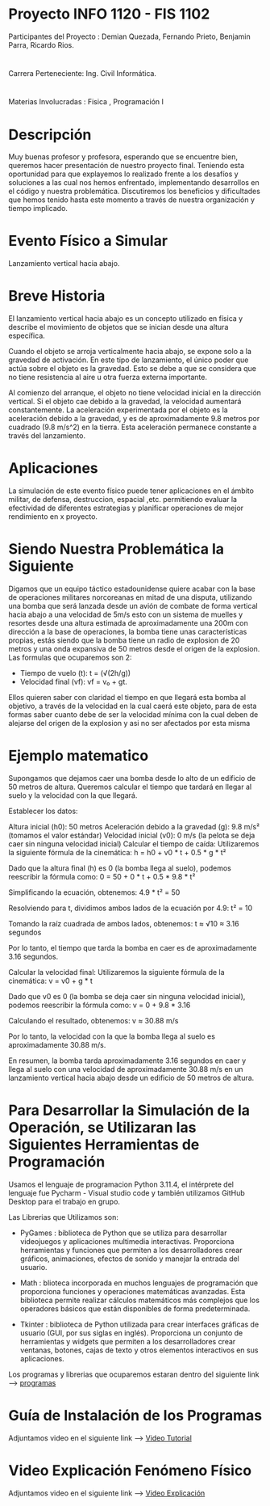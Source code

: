 # Proyecto INFO 1120 - FIS 1102
Participantes del Proyecto : Demian Quezada, Fernando Prieto, Benjamin Parra, Ricardo Rios. 
#
Carrera Perteneciente: Ing. Civil Informática.        
#
Materias Involucradas : Fisica , Programación I 

# Descripción 
Muy buenas profesor y profesora, esperando que se encuentre bien, queremos hacer presentación de nuestro proyecto final.
Teniendo esta oportunidad para que explayemos lo realizado frente a los desafíos y soluciones a las cual nos hemos enfrentado, implementando desarrollos en el código y nuestra problemática.
Discutiremos los beneficios y dificultades que hemos tenido hasta este momento a través de nuestra organización y tiempo implicado. 

# Evento Físico a Simular 
Lanzamiento vertical hacia abajo. 

# Breve Historia
El lanzamiento vertical hacia abajo es un concepto utilizado en física y describe el movimiento de objetos que se inician desde una altura específica.

Cuando el objeto se arroja verticalmente hacia abajo, se expone solo a la gravedad de activación. En este tipo de lanzamiento, el único poder que actúa sobre el objeto es la gravedad. Esto se debe a que se considera que no tiene resistencia al aire u otra fuerza externa importante.

Al comienzo del arranque, el objeto no tiene velocidad inicial en la dirección vertical. Si el objeto cae debido a la gravedad, la velocidad aumentará constantemente. La aceleración experimentada por el objeto es la aceleración debido a la gravedad, y es de aproximadamente 9.8 metros por cuadrado (9.8 m/s^2) en la tierra. Esta aceleración permanece constante a través del lanzamiento.


# Aplicaciones
La simulación de este evento físico puede tener aplicaciones en el ámbito militar, de defensa, destruccion, espacial ,etc. permitiendo evaluar la efectividad de diferentes estrategias y planificar operaciones de mejor rendimiento en x proyecto.


# Siendo Nuestra Problemática la Siguiente

Digamos que un equipo táctico estadounidense quiere acabar con la base de operaciones militares norcoreanas en mitad de una disputa, utilizando una bomba que será lanzada desde un avión de combate de forma vertical hacia abajo a una velocidad de 5m/s esto con un sistema de muelles y resortes desde una altura estimada de aproximadamente una 200m con dirección a la base de operaciones, la bomba tiene unas características propias, estás siendo que la bomba tiene un radio de explosion de 20 metros y una onda expansiva de 50 metros desde el origen de la explosion.
Las formulas que ocuparemos son 2: 
+ Tiempo de vuelo (t): t = (√(2h/g))
+ Velocidad final (vf): vf = v₀ + gt.

Ellos quieren saber con claridad el tiempo en que llegará esta bomba al objetivo, a través de la velocidad en la cual caerá este objeto, para de esta formas saber cuanto debe de ser la velocidad mínima con la cual deben de alejarse del origen de la explosion y asi no ser afectados por esta misma

# Ejemplo matematico

Supongamos que dejamos caer una bomba desde lo alto de un edificio de 50 metros de altura. Queremos calcular el tiempo que tardará en llegar al suelo y la velocidad con la que llegará.

Establecer los datos:

Altura inicial (h0): 50 metros
Aceleración debido a la gravedad (g): 9.8 m/s² (tomamos el valor estándar)
Velocidad inicial (v0): 0 m/s (la pelota se deja caer sin ninguna velocidad inicial)
Calcular el tiempo de caída:
Utilizaremos la siguiente fórmula de la cinemática:
h = h0 + v0 * t + 0.5 * g * t²

Dado que la altura final (h) es 0 (la bomba llega al suelo), podemos reescribir la fórmula como:
0 = 50 + 0 * t + 0.5 * 9.8 * t²

Simplificando la ecuación, obtenemos:
4.9 * t² = 50

Resolviendo para t, dividimos ambos lados de la ecuación por 4.9:
t² = 10

Tomando la raíz cuadrada de ambos lados, obtenemos:
t ≈ √10 ≈ 3.16 segundos

Por lo tanto, el tiempo que tarda la bomba en caer es de aproximadamente 3.16 segundos.

Calcular la velocidad final:
Utilizaremos la siguiente fórmula de la cinemática:
v = v0 + g * t

Dado que v0 es 0 (la bomba se deja caer sin ninguna velocidad inicial), podemos reescribir la fórmula como:
v = 0 + 9.8 * 3.16

Calculando el resultado, obtenemos:
v ≈ 30.88 m/s

Por lo tanto, la velocidad con la que la bomba llega al suelo es aproximadamente 30.88 m/s.

En resumen, la bomba tarda aproximadamente 3.16 segundos en caer y llega al suelo con una velocidad de aproximadamente 30.88 m/s en un lanzamiento vertical hacia abajo desde un edificio de 50 metros de altura.

# Para Desarrollar la Simulación de la Operación, se Utilizaran las Siguientes Herramientas de Programación
Usamos el lenguaje de programacion Python 3.11.4, el intérprete del lenguaje fue Pycharm - Visual studio code y también utilizamos GitHub Desktop para el trabajo en grupo.

Las Librerias que Utilizamos son: 

+ PyGames : biblioteca de Python que se utiliza para desarrollar videojuegos y aplicaciones multimedia interactivas. Proporciona herramientas y funciones que permiten a los desarrolladores crear gráficos, animaciones, efectos de sonido y manejar la entrada del usuario.

+ Math : blioteca incorporada en muchos lenguajes de programación que proporciona funciones y operaciones matemáticas avanzadas. Esta biblioteca permite realizar cálculos matemáticos más complejos que los operadores básicos que están disponibles de forma predeterminada. 

+ Tkinter  : biblioteca de Python utilizada para crear interfaces gráficas de usuario (GUI, por sus siglas en inglés). Proporciona un conjunto de herramientas y widgets que permiten a los desarrolladores crear ventanas, botones, cajas de texto y otros elementos interactivos en sus aplicaciones.

Los programas y librerias que ocuparemos estaran dentro del siguiente link --> [programas](https://drive.google.com/drive/folders/1mwAAq_y6OmhLmySDE-CxzDlTXKNUx4OL?usp=sharing)

# Guía de Instalación de los Programas
Adjuntamos video en el siguiente link --> [Video Tutorial](https://youtu.be/GjodcyVgZAs)
# Video Explicación Fenómeno Físico
Adjuntamos video en el siguiente link --> [Video Explicación](https://youtu.be/IEs_uttm9g8)
